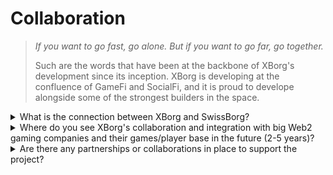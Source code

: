 # Collaboration

> _If you want to go fast, go alone. But if you want to go far, go together._
>
> Such are the words that have been at the backbone of XBorg's development since its inception. XBorg is developing at the confluence of GameFi and SocialFi, and it is proud to develope alongside some of the strongest builders in the space.

<details>

<summary>What is the connection between XBorg and SwissBorg?</summary>

XBorg is the gaming venture of SwissBorg, a distinguished European crypto wealth management application boasting over 750,000 verified users. The relationship between SwissBorg and XBorg is far more than just a simple partnership or investment, as the two entities are closely intertwined in a mutually beneficial way. XBorg enjoys many benefits from SwissBorg, including access to marketing support, legal counsel, strategic guidance, human resources assistance, and a vast network of influential founders and investors.

**What are the benefits for SwissBorg?**

Consequently, the success of XBorg augments the intrinsic value of SwissBorg, including equity and token value. XBorg is crucial in upholding SwissBorg’s relevance within the gaming industry, a key driver of cryptocurrency mass adoption. SwissBorg products are frequently referenced across XBorg’s offerings, such as the launchpad’s KYC and the gaming passport’s Off/On ramp. Further, utilities to the CHSB token will also be granted within the XBorg protocol. Furthermore, XBorg is financially autonomous, precluding SwissBorg’s burn rate consumption.

</details>

<details>

<summary>Where do you see XBorg's collaboration and integration with big Web2 gaming companies and their games/player base in the future (2-5 years)?</summary>

XBorg is strategically pursuing negotiations with significant game publishers to secure licensing agreements providing access to invaluable in-game data. As we look towards the future, we anticipate that leading gaming companies will increasingly recognize the immense potential of our innovative technology and seek to integrate it into their platforms to enhance the user experience. In addition, XBorg is proactively exploring collaborative opportunities with prominent Web2 esports teams and influencers, with whom we are engaged in promising and productive discussions. These strategic partnerships are poised further to accelerate the growth and expansion of our groundbreaking platform.

</details>

<details>

<summary>Are there any partnerships or collaborations in place to support the project?</summary>

First, XBorg is the gaming venture of SwissBorg, the relationship goes well beyond a partnership agreement, but our operations are deeply rooted with SwissBorg. We benefit from the help of the C-level executives of SwissBorg, legal advice, marketing activations, and talent acquisition. SwissBorg helps XBorg grow and vice versa.

Regarding our partnerships, we have partnered with notable Web3 brands such as

* [**Brave Software**](https://brave.com/)
* [**Polygon Gaming**](https://polygon.technology/)
* [**Yield Guild Games**](https://www.yieldguild.io/)
* [**Mantle Network**](https://www.mantle.xyz/)
* [**Ultra**](https://ultra.io/)
* [**Myria**](https://myria.com/)
* [**Zilliqa**](https://www.zilliqa.com/)
* [**Community Gaming**](https://www.communitygaming.io/)
* [**Polkastarter Gaming**](https://polkastarter.gg/)

and Web2 companies such as [TeamBDS](https://teambds.gg/)

Additionally, we have partnered with **+30 Web3** games.

</details>
